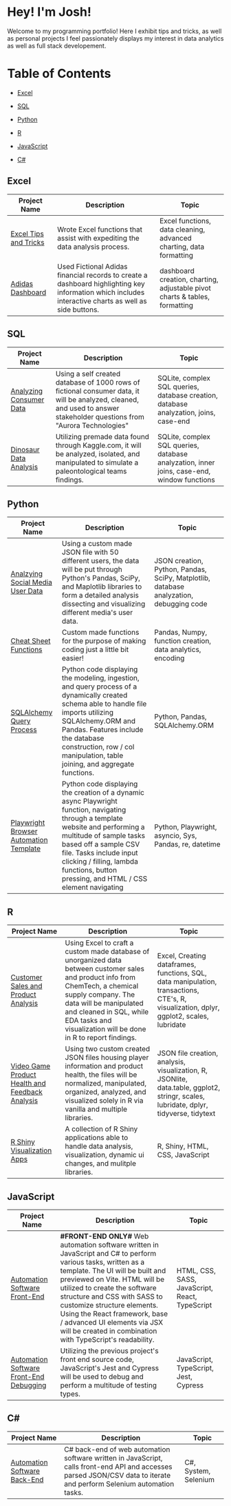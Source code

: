 # **Hey! I'm Josh!**
Welcome to my programming portfolio! Here I exhibit tips and tricks, as well as personal projects I feel passionately displays my interest in data analytics as well as full stack developement.
# Table of Contents


* [Excel](#Excel)
  
* [SQL](#SQL)

* [Python](#Python)

* [R](#R)

* [JavaScript](#JavaScript)

* [C#](#C)

## Excel
Project Name  | Description   |  Topic
------------- | ------------- | ------------------
 [Excel Tips and Tricks](https://github.com/Josh9182/Excel-Tips-and-Tricks)| Wrote Excel functions that assist with expediting the data analysis process. | Excel functions, data cleaning, advanced charting, data formatting
[Adidas Dashboard](https://github.com/Josh9182/Josh9182/blob/main/Adidas_Spreadsheet.xlsm) | Used Fictional Adidas financial records to create a dashboard highlighting key information which includes interactive charts as well as side buttons. | dashboard creation, charting, adjustable pivot charts & tables, formatting

## SQL
Project Name  | Description   |  Topic
------------- | ------------- | ------------------
[Analyzing Consumer Data](https://github.com/Josh9182/SQL-Projects/tree/main/SQL-Portfolio) | Using a self created database of 1000 rows of fictional consumer data, it will be analyzed, cleaned, and used to answer stakeholder questions from "Aurora Technologies"| SQLite, complex SQL queries, database creation, database analyzation, joins, case-end
[Dinosaur Data Analysis](https://github.com/Josh9182/SQL-Projects/tree/main/SQL-Portfolio-Dinosaur) | Utilizing premade data found through Kaggle.com, it will be analyzed, isolated, and manipulated to simulate a paleontological teams findings. | SQLite, complex SQL queries, database analyzation, inner joins, case-end, window functions

## Python
Project Name  | Description   |  Topic
------------- | ------------- | ------------------
[Analzying Social Media User Data](https://github.com/Josh9182/Python-Projects/tree/main/Social%20Media%20Database) | Using a custom made JSON file with 50 different users, the data will be put through Python's Pandas, SciPy, and Maplotlib libraries to form a detailed analysis dissecting and visualizing different media's user data. | JSON creation, Python, Pandas, SciPy, Matplotlib, database analyzation, debugging code
[Cheat Sheet Functions](https://github.com/Josh9182/Python-Projects/tree/main/Cheat%20Sheet%20Functions) | Custom made functions for the purpose of making coding just a little bit easier! | Pandas, Numpy, function creation, data analytics, encoding |
[SQLAlchemy Query Process](https://github.com/Josh9182/Python-Projects/tree/main/SQLAlchemy) | Python code displaying the modeling, ingestion, and query process of a dynamically created schema able to handle file imports utilizing SQLAlchemy.ORM and Pandas. Features include the database construction, row / col manipulation, table joining, and aggregate functions. | Python, Pandas, SQLAlchemy.ORM
[Playwright Browser Automation Template](https://github.com/Josh9182/Python-Projects/tree/main/Web%20Automation) | Python code displaying the creation of a dynamic async Playwright function, navigating through a template website and performing a multitude of sample tasks based off a sample CSV file. Tasks include input clicking / filling, lambda functions, button pressing, and HTML / CSS element navigating | Python, Playwright, asyncio, Sys, Pandas, re, datetime


## R
Project Name  | Description   |  Topic
------------- | ------------- | ------------------
[Customer Sales and Product Analysis](https://github.com/Josh9182/R-Projects/tree/main/Customer%20Sales) | Using Excel to craft a custom made database of unorganized data between customer sales and product info from ChemTech, a chemical supply company. The data will be manipulated and cleaned in SQL, while EDA tasks and visualization will be done in R to report findings. | Excel, Creating dataframes, functions, SQL, data manipulation, transactions, CTE's, R, visualization, dplyr, ggplot2, scales, lubridate
[Video Game Product Health and Feedback Analysis](https://github.com/Josh9182/R-Projects/tree/main/Game%20Information) | Using two custom created JSON files housing player information and product health, the files will be normalized, manipulated, organized, analyzed, and visualized solely in R via vanilla and multiple libraries. | JSON file creation, analysis, visualization, R, JSONlite, data.table, ggplot2, stringr, scales, lubridate, dplyr, tidyverse, tidytext
[R Shiny Visualization Apps](https://github.com/Josh9182/R-Projects/tree/main/Shiny%20Applications)| A collection of R Shiny applications able to handle data analysis, visualization, dynamic ui changes, and mulitple libraries. | R, Shiny, HTML, CSS, JavaScript

## JavaScript
Project Name  | Description   |  Topic
------------- | ------------- | ------------------
[Automation Software Front-End](https://github.com/Josh9182/JavaScript-Projects/tree/main/Automation%20Software%20UI)|**#FRONT-END ONLY#** Web automation software written in JavaScript and C# to perform various tasks, written as a template. The UI will be built and previewed on Vite. HTML will be utilized to create the software structure and CSS with SASS to customize structure elements. Using the React framework, base / advanced UI elements via JSX will be created in combination with TypeScript's readability. | HTML, CSS, SASS, JavaScript, React, TypeScript
[Automation Software Front-End Debugging](https://github.com/Josh9182/JavaScript-Projects/tree/main/Automation%20Software%20Debugging) | Utilizing the previous project's front end source code, JavaScript's Jest and Cypress will be used to debug and perform a multitude of testing types. | JavaScript, TypeScript, Jest, Cypress

## C#
Project Name  | Description   |  Topic
------------- | ------------- | ------------------
[Automation Software Back-End]()| C# back-end of web automation software written in JavaScript, calls front-end API and accesses parsed JSON/CSV data to iterate and perform Selenium automation tasks. | C#, System, Selenium |
